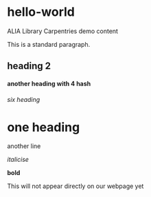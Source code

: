 # hello-world
ALIA Library Carpentries demo content 

This is a standard paragraph.
## heading 2 

#### another heading with 4 hash
###### six heading 
# one heading  
another line

_italicise_

**bold** 

This will not appear directly on our webpage yet 
